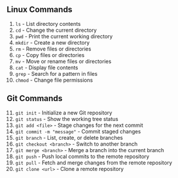
## Linux Commands
1. `ls` - List directory contents
2. `cd` - Change the current directory
3. `pwd` - Print the current working directory
4. `mkdir` - Create a new directory
5. `rm` - Remove files or directories
6. `cp` - Copy files or directories
7. `mv` - Move or rename files or directories
8. `cat` - Display file contents
9. `grep` - Search for a pattern in files
10. `chmod` - Change file permissions

## Git Commands
11. `git init` - Initialize a new Git repository
12. `git status` - Show the working tree status
13. `git add <file>` - Stage changes for the next commit
14. `git commit -m "message"` - Commit staged changes
15. `git branch` - List, create, or delete branches
16. `git checkout <branch>` - Switch to another branch
17. `git merge <branch>` - Merge a branch into the current branch
18. `git push` - Push local commits to the remote repository
19. `git pull` - Fetch and merge changes from the remote repository
20. `git clone <url>` - Clone a remote repository

